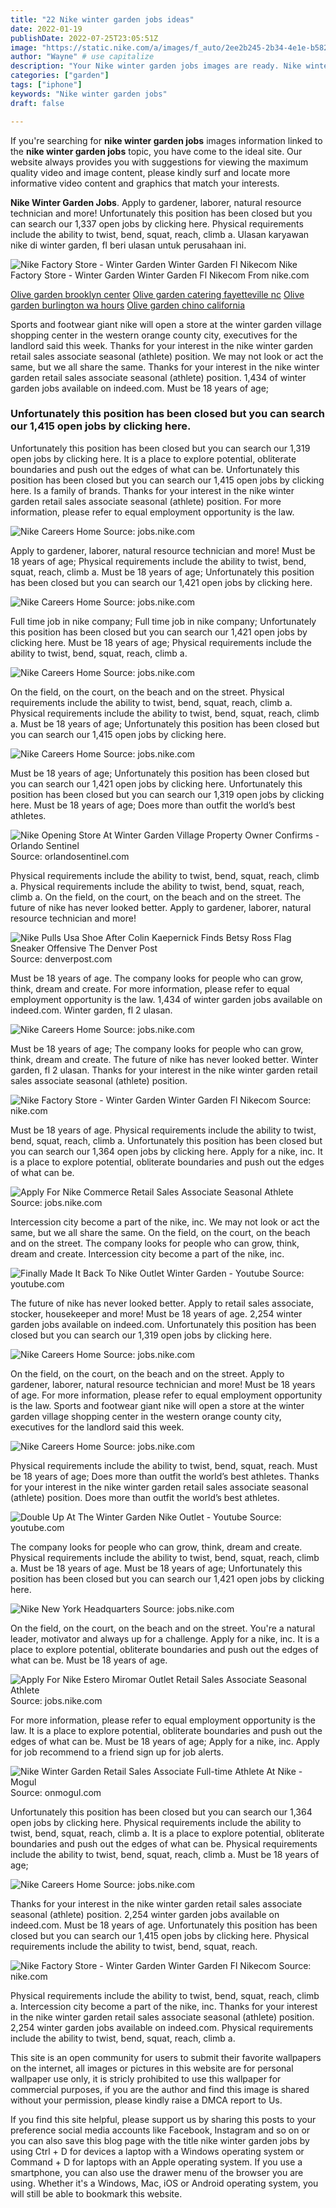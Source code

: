 ```yaml
---
title: "22 Nike winter garden jobs ideas"
date: 2022-01-19
publishDate: 2022-07-25T23:05:51Z
image: "https://static.nike.com/a/images/f_auto/2ee2b245-2b34-4e1e-b582-e3a8cbd3d2df/image.jpeg"
author: "Wayne" # use capitalize
description: "Your Nike winter garden jobs images are ready. Nike winter garden jobs are a topic that is being searched for and liked by netizens today. You can Download the Nike winter garden jobs files here. Get all free images."
categories: ["garden"]
tags: ["iphone"]
keywords: "Nike winter garden jobs"
draft: false

---
```


If you're searching for **nike winter garden jobs** images information linked to the **nike winter garden jobs** topic, you have come to the ideal  site.  Our website always  provides you with  suggestions  for viewing  the maximum  quality video and image  content, please kindly surf and locate more informative video content and graphics  that match your interests.

**Nike Winter Garden Jobs**. Apply to gardener, laborer, natural resource technician and more! Unfortunately this position has been closed but you can search our 1,337 open jobs by clicking here. Physical requirements include the ability to twist, bend, squat, reach, climb a. Ulasan karyawan nike di winter garden, fl beri ulasan untuk perusahaan ini.

![Nike Factory Store - Winter Garden Winter Garden Fl Nikecom](https://static.nike.com/a/images/f_auto/2ee2b245-2b34-4e1e-b582-e3a8cbd3d2df/image.jpeg "Nike Factory Store - Winter Garden Winter Garden Fl Nikecom")
Nike Factory Store - Winter Garden Winter Garden Fl Nikecom From nike.com

[Olive garden brooklyn center](/olive-garden-brooklyn-center/)
[Olive garden catering fayetteville nc](/olive-garden-catering-fayetteville-nc/)
[Olive garden burlington wa hours](/olive-garden-burlington-wa-hours/)
[Olive garden chino california](/olive-garden-chino-california/)

Sports and footwear giant nike will open a store at the winter garden village shopping center in the western orange county city, executives for the landlord said this week. Thanks for your interest in the nike winter garden retail sales associate seasonal (athlete) position. We may not look or act the same, but we all share the same. Thanks for your interest in the nike winter garden retail sales associate seasonal (athlete) position. 1,434 of winter garden jobs available on indeed.com. Must be 18 years of age;

### Unfortunately this position has been closed but you can search our 1,415 open jobs by clicking here.

Unfortunately this position has been closed but you can search our 1,319 open jobs by clicking here. It is a place to explore potential, obliterate boundaries and push out the edges of what can be. Unfortunately this position has been closed but you can search our 1,415 open jobs by clicking here. Is a family of brands. Thanks for your interest in the nike winter garden retail sales associate seasonal (athlete) position. For more information, please refer to equal employment opportunity is the law.


![Nike Careers Home](https://jobs.nike.com/media/images/brand-detail-converse-img-4-fg.original.jpg "Nike Careers Home")
Source: jobs.nike.com

Apply to gardener, laborer, natural resource technician and more! Must be 18 years of age; Physical requirements include the ability to twist, bend, squat, reach, climb a. Must be 18 years of age; Unfortunately this position has been closed but you can search our 1,421 open jobs by clicking here.

![Nike Careers Home](https://jobs.nike.com/media/images/job_retail_stores_2018_0807_091748-0_LJS_5.max-700x700.jpg "Nike Careers Home")
Source: jobs.nike.com

Full time job in nike company; Full time job in nike company; Unfortunately this position has been closed but you can search our 1,421 open jobs by clicking here. Must be 18 years of age; Physical requirements include the ability to twist, bend, squat, reach, climb a.

![Nike Careers Home](https://jobs.nike.com/media/images/NA_Img_3.original.jpg "Nike Careers Home")
Source: jobs.nike.com

On the field, on the court, on the beach and on the street. Physical requirements include the ability to twist, bend, squat, reach, climb a. Physical requirements include the ability to twist, bend, squat, reach, climb a. Must be 18 years of age; Unfortunately this position has been closed but you can search our 1,415 open jobs by clicking here.

![Nike Careers Home](https://jobs.nike.com/media/images/home-splash-6_loICMjz.original.jpg "Nike Careers Home")
Source: jobs.nike.com

Must be 18 years of age; Unfortunately this position has been closed but you can search our 1,421 open jobs by clicking here. Unfortunately this position has been closed but you can search our 1,319 open jobs by clicking here. Must be 18 years of age; Does more than outfit the world’s best athletes.

![Nike Opening Store At Winter Garden Village Property Owner Confirms - Orlando Sentinel](https://www.orlandosentinel.com/resizer/p29N8qeMaH0Skm0r8NFIAyqL6mQ=/800x533/top/www.trbimg.com/img-5a150f2d/turbine/sns-nike-1eba5330-ced2-11e7-9d3a-bcbe2af58c3a-20171121 "Nike Opening Store At Winter Garden Village Property Owner Confirms - Orlando Sentinel")
Source: orlandosentinel.com

Physical requirements include the ability to twist, bend, squat, reach, climb a. Physical requirements include the ability to twist, bend, squat, reach, climb a. On the field, on the court, on the beach and on the street. The future of nike has never looked better. Apply to gardener, laborer, natural resource technician and more!

![Nike Pulls Usa Shoe After Colin Kaepernick Finds Betsy Ross Flag Sneaker Offensive The Denver Post](https://www.denverpost.com/wp-content/uploads/2019/07/AP19183478268313.jpg?w=640 "Nike Pulls Usa Shoe After Colin Kaepernick Finds Betsy Ross Flag Sneaker Offensive The Denver Post")
Source: denverpost.com

Must be 18 years of age. The company looks for people who can grow, think, dream and create. For more information, please refer to equal employment opportunity is the law. 1,434 of winter garden jobs available on indeed.com. Winter garden, fl 2 ulasan.

![Nike Careers Home](https://jobs.nike.com/media/images/nike_home_DEFE2770.original.jpg "Nike Careers Home")
Source: jobs.nike.com

Must be 18 years of age; The company looks for people who can grow, think, dream and create. The future of nike has never looked better. Winter garden, fl 2 ulasan. Thanks for your interest in the nike winter garden retail sales associate seasonal (athlete) position.

![Nike Factory Store - Winter Garden Winter Garden Fl Nikecom](https://static.nike.com/a/images/f_auto/3d6d385e-5645-4c12-bcd1-05613ec54622/image.png "Nike Factory Store - Winter Garden Winter Garden Fl Nikecom")
Source: nike.com

Must be 18 years of age. Physical requirements include the ability to twist, bend, squat, reach, climb a. Unfortunately this position has been closed but you can search our 1,364 open jobs by clicking here. Apply for a nike, inc. It is a place to explore potential, obliterate boundaries and push out the edges of what can be.

![Apply For Nike Commerce Retail Sales Associate Seasonal Athlete](https://jobs.nike.com/media/images/job_retail_stores_DEFE7905.max-2400x1200_IAGoeRs.jpg "Apply For Nike Commerce Retail Sales Associate Seasonal Athlete")
Source: jobs.nike.com

Intercession city
become a part of the nike, inc. We may not look or act the same, but we all share the same. On the field, on the court, on the beach and on the street. The company looks for people who can grow, think, dream and create. Intercession city
become a part of the nike, inc.

![Finally Made It Back To Nike Outlet Winter Garden - Youtube](https://i.ytimg.com/vi/m0W0IHXuY6o/maxresdefault.jpg "Finally Made It Back To Nike Outlet Winter Garden - Youtube")
Source: youtube.com

The future of nike has never looked better. Apply to retail sales associate, stocker, housekeeper and more! Must be 18 years of age. 2,254 winter garden jobs available on indeed.com. Unfortunately this position has been closed but you can search our 1,319 open jobs by clicking here.

![Nike Careers Home](https://jobs.nike.com/media/images/DEFE9700.original.original.jpg "Nike Careers Home")
Source: jobs.nike.com

On the field, on the court, on the beach and on the street. Apply to gardener, laborer, natural resource technician and more! Must be 18 years of age. For more information, please refer to equal employment opportunity is the law. Sports and footwear giant nike will open a store at the winter garden village shopping center in the western orange county city, executives for the landlord said this week.

![Nike Careers Home](https://jobs.nike.com/media/images/jobs_human_resources_2018_0730_192336-0_LJS.max-700x700.jpg "Nike Careers Home")
Source: jobs.nike.com

Physical requirements include the ability to twist, bend, squat, reach. Must be 18 years of age; Does more than outfit the world’s best athletes. Thanks for your interest in the nike winter garden retail sales associate seasonal (athlete) position. Does more than outfit the world’s best athletes.

![Double Up At The Winter Garden Nike Outlet - Youtube](https://i.ytimg.com/vi/gJM2qKJaKaI/maxresdefault.jpg "Double Up At The Winter Garden Nike Outlet - Youtube")
Source: youtube.com

The company looks for people who can grow, think, dream and create. Physical requirements include the ability to twist, bend, squat, reach, climb a. Must be 18 years of age. Must be 18 years of age; Unfortunately this position has been closed but you can search our 1,421 open jobs by clicking here.

![Nike New York Headquarters](https://jobs.nike.com/media/images/loc-deepdive-nyc-1.original.jpg "Nike New York Headquarters")
Source: jobs.nike.com

On the field, on the court, on the beach and on the street. You&#039;re a natural leader, motivator and always up for a challenge. Apply for a nike, inc. It is a place to explore potential, obliterate boundaries and push out the edges of what can be. Must be 18 years of age.

![Apply For Nike Estero Miromar Outlet Retail Sales Associate Seasonal Athlete](https://jobs.nike.com/media/images/job_retail_corporate_2018_0720_043759-0_LJ.max-2400x1200_H8fX1ur.jpg "Apply For Nike Estero Miromar Outlet Retail Sales Associate Seasonal Athlete")
Source: jobs.nike.com

For more information, please refer to equal employment opportunity is the law. It is a place to explore potential, obliterate boundaries and push out the edges of what can be. Must be 18 years of age; Apply for a nike, inc. Apply for job recommend to a friend sign up for job alerts.

![Nike Winter Garden Retail Sales Associate Full-time Athlete At Nike - Mogul](https://onmogul.s3.amazonaws.com/uploads/user/avatar/3071259/6701219f7a.png "Nike Winter Garden Retail Sales Associate Full-time Athlete At Nike - Mogul")
Source: onmogul.com

Unfortunately this position has been closed but you can search our 1,364 open jobs by clicking here. Physical requirements include the ability to twist, bend, squat, reach, climb a. It is a place to explore potential, obliterate boundaries and push out the edges of what can be. Physical requirements include the ability to twist, bend, squat, reach, climb a. Must be 18 years of age;

![Nike Careers Home](https://jobs.nike.com/media/images/job_administrative_support_2018_0807_155656-.max-700x700.jpg "Nike Careers Home")
Source: jobs.nike.com

Thanks for your interest in the nike winter garden retail sales associate seasonal (athlete) position. 2,254 winter garden jobs available on indeed.com. Must be 18 years of age. Unfortunately this position has been closed but you can search our 1,415 open jobs by clicking here. Physical requirements include the ability to twist, bend, squat, reach.

![Nike Factory Store - Winter Garden Winter Garden Fl Nikecom](https://static.nike.com/a/images/f_auto/2ee2b245-2b34-4e1e-b582-e3a8cbd3d2df/image.jpeg "Nike Factory Store - Winter Garden Winter Garden Fl Nikecom")
Source: nike.com

Physical requirements include the ability to twist, bend, squat, reach, climb a. Intercession city
become a part of the nike, inc. Thanks for your interest in the nike winter garden retail sales associate seasonal (athlete) position. 2,254 winter garden jobs available on indeed.com. Physical requirements include the ability to twist, bend, squat, reach, climb a.

This site is an open community for users to submit their favorite wallpapers on the internet, all images or pictures in this website are for personal wallpaper use only, it is stricly prohibited to use this wallpaper for commercial purposes, if you are the author and find this image is shared without your permission, please kindly raise a DMCA report to Us.

If you find this site helpful, please support us by sharing this posts to your preference social media accounts like Facebook, Instagram and so on or you can also save this blog page with the title nike winter garden jobs by using Ctrl + D for devices a laptop with a Windows operating system or Command + D for laptops with an Apple operating system. If you use a smartphone, you can also use the drawer menu of the browser you are using. Whether it's a Windows, Mac, iOS or Android operating system, you will still be able to bookmark this website.
